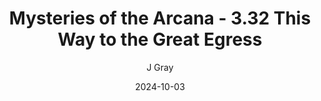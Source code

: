 ---
title: 'Mysteries of the Arcana - 3.32 This Way to the Great Egress'
alt: 'Mysteries of the Arcana'
date: '2024-10-03'
author: 'J Gray'
artist: 'Sarrah'
---